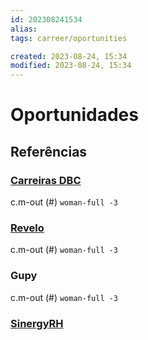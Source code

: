 ```yaml
---
id: 202308241534
alias: 
tags: carreer/oportunities

created: 2023-08-24, 15:34
modified: 2023-08-24, 15:34
---
```

# Oportunidades

## Referências
<!-- Links to pages not referenced in the content -->

### [Carreiras DBC](https://vagas.dbccompany.com.br/)

c.m-out (#)
`woman-full -3`

### [Revelo](https://www.revelo.com.br/)

c.m-out (#)
`woman-full -3`

### Gupy

c.m-out (#)
`woman-full -3`

### [SinergyRH](https://www.portalsinergyrh.com.br/)

